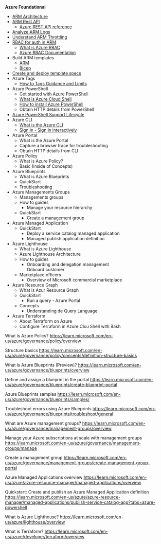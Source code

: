 **Azure Foundational**
- [ARM Architecture](https://learn.microsoft.com/en-us/azure/azure-resource-manager/management/overview)
- [ARM Rest API](https://learn.microsoft.com/en-us/azure/azure-resource-manager/management/manage-resources-rest?tabs=azure-cli#obtain-an-access-token)
	- [Azure REST API reference](https://learn.microsoft.com/en-us/rest/api/azure/?source=recommendations)
- [Analyze ARM Logs](https://learn.microsoft.com/en-us/azure/azure-resource-manager/management/monitor-resource-manager)
- [Understand ARM Throttling](https://learn.microsoft.com/en-us/azure/azure-resource-manager/management/request-limits-and-throttling) 
- [RBAC for auth in ARM](https://learn.microsoft.com/en-us/azure/role-based-access-control/role-assignments-template)
	- [What is Azure RBAC](https://learn.microsoft.com/en-us/azure/role-based-access-control/overview)
	- [Azure RBAC Documentation](https://learn.microsoft.com/en-us/azure/role-based-access-control/)
- Build ARM templates
	- [ARM](https://learn.microsoft.com/en-us/azure/azure-resource-manager/templates/template-tutorial-create-first-template?tabs=azure-powershell)
	- [Bicep](https://learn.microsoft.com/en-us/azure/azure-resource-manager/bicep/)
- [Create and deploy template specs](https://learn.microsoft.com/en-us/azure/azure-resource-manager/templates/template-specs?tabs=azure-powershell)
- Azure Tags
	- [How to Tags Guidance and Limits](https://learn.microsoft.com/en-us/azure/azure-resource-manager/management/tag-resources)
- Azure PowerShell
	- [Get started with Azure PowerShell](https://learn.microsoft.com/en-us/powershell/azure/get-started-azureps?view=azps-12.3.0)
	- [What is Azure Cloud Shell](https://learn.microsoft.com/en-us/powershell/azure/what-is-azure-powershell?view=azps-12.3.0)
	- [How to install Azure PowerShell](https://learn.microsoft.com/en-us/powershell/azure/install-azps-windows?view=azps-12.3.0&tabs=powershell&pivots=windows-psgallery)
	- Obtain HTTP details from PowerShell
- [Azure PowerShell Support Lifecycle](https://learn.microsoft.com/en-us/powershell/azure/azureps-support-lifecycle?view=azps-12.3.0)
- Azure CLI
	- [What is the Azure CLI](https://learn.microsoft.com/en-us/cli/azure/what-is-azure-cli)
	- [Sign in - Sign in interactively](https://learn.microsoft.com/en-us/cli/azure/authenticate-azure-cli-interactively)
- Azure Portal 
	- What is the Azure Portal
	- Capture a browser trace for troubleshooting 
	- Obtain HTTP details from CLI
- Azure Policy 
	- What is Azure Policy?
	- Basic (Inside of Concepts)
- Azure Blueprints
	- What is Azure Blueprints
	- QuickStart
	- Troubleshooting 
- Azure Managements Groups
	- Managements groups
	- How to guides
		- Manage your resource hierarchy 
	- QuickStart 
		- Create a management group
- Azure Managed Application
	- QuickStart
		- Deploy a service catalog managed application
		- Managed publish application definition
- Azure Lighthouse
	- What is Azure Lighthouse
	- Azure Lighthouse Architecture 
	- How to guides
		- Onboarding and delegation management  
			Onboard customer
	- Marketplace officers 
		- Overview of Microsoft commercial marketplace 
- Azure Resource Graph 
	- What is Azur Resource Graph 
	- QuickStart
		- Run a query - Azure Portal
	- Concepts
		- Understanding de Query Language
- Azure Terraform
	- About Terraform on Azure
	- Configure Terraform in Azure Clou Shell with Bash

 What is Azure Policy?
https://learn.microsoft.com/en-us/azure/governance/policy/overview

Structure basics
https://learn.microsoft.com/en-us/azure/governance/policy/concepts/definition-structure-basics

What is Azure Blueprints (Preview)?
https://learn.microsoft.com/en-us/azure/governance/blueprints/overview

Define and assign a blueprint in the portal
https://learn.microsoft.com/en-us/azure/governance/blueprints/create-blueprint-portal

Azure Blueprints samples
https://learn.microsoft.com/en-us/azure/governance/blueprints/samples/

Troubleshoot errors using Azure Blueprints
https://learn.microsoft.com/en-us/azure/governance/blueprints/troubleshoot/general

What are Azure management groups?
https://learn.microsoft.com/en-us/azure/governance/management-groups/overview

Manage your Azure subscriptions at scale with management groups
https://learn.microsoft.com/en-us/azure/governance/management-groups/manage

Create a management group
https://learn.microsoft.com/en-us/azure/governance/management-groups/create-management-group-portal

Azure Managed Applications overview
https://learn.microsoft.com/en-us/azure/azure-resource-manager/managed-applications/overview

Quickstart: Create and publish an Azure Managed Application definition
https://learn.microsoft.com/en-us/azure/azure-resource-manager/managed-applications/publish-service-catalog-app?tabs=azure-powershell

What is Azure Lighthouse?
https://learn.microsoft.com/en-us/azure/lighthouse/overview

What is Terraform?
https://learn.microsoft.com/en-us/azure/developer/terraform/overview 
 
